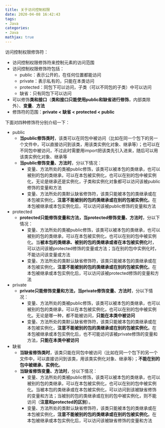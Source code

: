 ```yaml
---
title: 关于访问控制权限
date: 2020-04-08 16:42:43
tags:
- Java
categories:
- Java
mathjax: true
---
```


访问控制权限修饰符：

- 访问控制权限修饰符来控制元素的访问范围
- 访问控制权限修饰符包括：
  - public：表示公开的，在任何位置都能访问
  - private：表示私有的，只能在本类访问
  - protected：同包下可以访问，子类（可以不同包的子类）中可以访问
  - 缺省：只有同包下可以访问
- 可以修饰**类和接口**（**类和接口只能使用public和缺省进行修饰**，内部类除外）、**变量**、**方法**
- 修饰符的范围：**private < 缺省 < protected < public**



下面对四种修饰符分别介绍一下：

- public
  - **当public修饰类时**，该类可以在同包中被访问（比如在同一个包下的另一个文件中，可以直接访问到该类，用该类实例化对象、继承等）；也可以在不同包中被访问，不过此时需要用import把该类先引入进来，随后可以用该类实例化对象、继承等
  - **当public修饰变量、方法时**，分以下情况：
    - 变量、方法所处的类被public修饰，该类可以被本包的类继承，也可以被别的包的类继承，可以在本包被实例化，也可以在别的包中被实例化，无论是继承还是实例化，子类和实例化对象都可以访问该被public修饰的变量和方法
    - 变量、方法所处的类默认缺省修饰符，该类只能被本包的类继承或在本包被实例化，**注意不能被别的包的类继承或在别的包被实例化**。在本包被继承或本包实例化后，可以访问该被public修饰的变量和方法
- protected
  - **protected只能修饰变量和方法，当protected修饰变量、方法时**，分以下情况：
    - 变量、方法所处的类被public修饰，该类可以被本包的类继承，也可以被别的包的类继承，可以在本包被实例化，也可以在别的包中被实例化。当**被本包的类继承、被别的包的类继承或者在本包被实例化**时，可以访问该被protected修饰的变量或方法；当在别的包中实例化时，不能访问该变量或方法
    - 变量、方法所处的类默认缺省修饰符，该类只能被本包的类继承或在本包被实例化，**注意不能被别的包的类继承或在别的包被实例化**。在本包被继承或本包实例化后，可以访问该被protected修饰的变量和方法
- private
  - **private只能修饰变量和方法，当private修饰变量、方法时**，分以下情况：
    - 变量、方法所处的类被public修饰，该类可以被本包的类继承，也可以被别的包的类继承，可以在本包被实例化，也可以在别的包中被实例化。无论是哪一种，都不能被访问，**只能在本类中被访问**
    - 变量、方法所处的类默认缺省修饰符，该类只能被本包的类继承或在本包被实例化，**注意不能被别的包的类继承或在别的包被实例化**。在本包被继承或本包实例化后，也不可能访问该被private修饰的变量和方法，**只能在本类中被访问**
- 缺省
  - **当缺省修饰类时**，该类只能在同包中被访问（比如在同一个包下的另一个文件中，可以直接访问到该类，用该类实例化对象、继承等）；**不能在别的包中被继承、实例化**。
  - **当缺省修饰变量、方法时**，分以下情况：
    - 变量、方法所处的类被public修饰，该类可以被本包的类继承，也可以被别的包的类继承，可以在本包被实例化，也可以在别的包中被实例化。当被本包的类继承或在本包被实例化，可以访问到该被缺省修饰的变量和方法；当被别的包的类继承或在别的包中被实例化，则不能访问（**注意和protected的区别**）。
    - 变量、方法所处的类默认缺省修饰符，该类只能被本包的类继承或在本包被实例化，**注意不能被别的包的类继承或在别的包被实例化**。在本包被继承或本包实例化后，可以访问该被缺省修饰的变量和方法